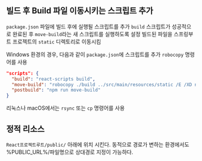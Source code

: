 
## 빌드 후 Build 파일 이동시키는 스크립트 추가

`package.json` 파일에 빌드 후에 실행될 스크립트를 추가
`build` 스크립트가 성공적으로 완료된 후 `move-build`라는 새 스크립트를 실행하도록 설정
빌드된 파일을 스프링부트 프로젝트의 `static` 디렉토리로 이동시킴
    
Windows 환경의 경우, 다음과 같이 `package.json`에 스크립트를 추가
`robocopy` 명령어를 사용

```json
"scripts": {
  "build": "react-scripts build",
  "move-build": "robocopy ./build ../src/main/resources/static /E /XD node_modules /NFL /NDL /NJH /NJS /nc /ns /np && exit 0",
  "postbuild": "npm run move-build"
}
```


리눅스나 macOS에서는 `rsync` 또는 `cp` 명령어를 사용

## 정적 리소스

`React프로젝트루트/public/` 아래에 위치 시킨다.
동적으로 경로가 변하는 환경에서도 %PUBLIC_URL%/파일명으로
상대경로 지정이 가능하다.